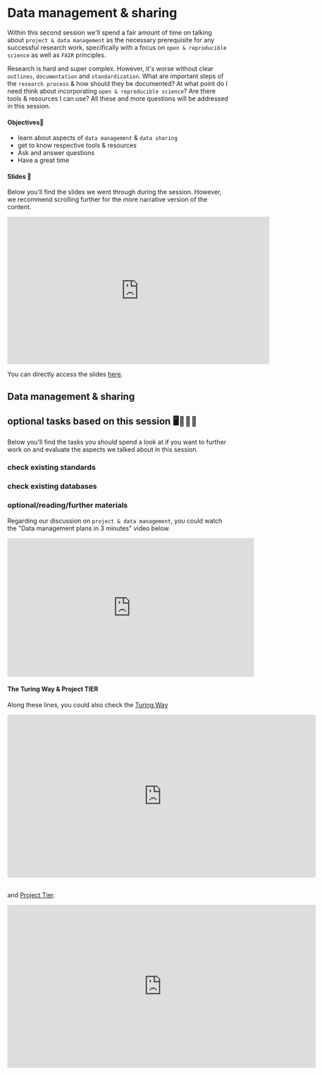 # Data management & sharing

Within this second session we'll spend a fair amount of time on talking about `project & data management` as the necessary prerequisite for any successful research work, specifically with a focus on `open & reproducible science` as well as `FAIR` principles. 

Research is hard and super complex. However, it's worse without clear `outlines`, `documentation` and `standardization`. What are important steps of the `research process` & how should they be documented? At what point do I need think about incorporating `open & reproducible science`? Are there tools & resources I can use? All these and more questions will be addressed in this session.   

#### Objectives📍
- learn about aspects of `data management` & `data sharing` 
- get to know respective tools & resources
- Ask and answer questions
- Have a great time

#### Slides 📓

Below you'll find the slides we went through during the session. However, we recommend scrolling further for the more narrative version of the content.

<iframe src="https://docs.google.com/presentation/d/1LFoXZpXzqqFZOtCYjb0u5DvkBUoZabhTeWusyeTfnGM/present" frameborder="0" width="595" height="335" allowfullscreen="true" mozallowfullscreen="true" webkitallowfullscreen="true"></iframe>


You can directly access the slides [here](https://docs.google.com/presentation/d/1LFoXZpXzqqFZOtCYjb0u5DvkBUoZabhTeWusyeTfnGM/present).

## Data management & sharing


## optional tasks based on this session 🖥️✍🏽📖

Below you'll find the tasks you should spend a look at if you want to further work on and evaluate
the aspects we talked about in this session.    

### check existing standards

### check existing databases

### optional/reading/further materials

Regarding our discussion on `project & data management`, you could watch the "Data management plans in 3 minutes" video below.

<iframe width="560" height="315" src="https://www.youtube.com/embed/qeDjix_Vs00" title="YouTube video player" frameborder="0" allow="accelerometer; autoplay; clipboard-write; encrypted-media; gyroscope; picture-in-picture" allowfullscreen></iframe>

#### The Turing Way & Project TIER

Along these lines, you could also check the [Turing Way](https://the-turing-way.netlify.app/welcome.html) 

<iframe src="https://the-turing-way.netlify.app/welcome.html" frameborder="0" width="700" height="370"></iframe>
</br>
</br>

and [Project Tier](https://www.projecttier.org/).

<iframe src="https://www.projecttier.org/" frameborder="0" width="700" height="370"></iframe>
